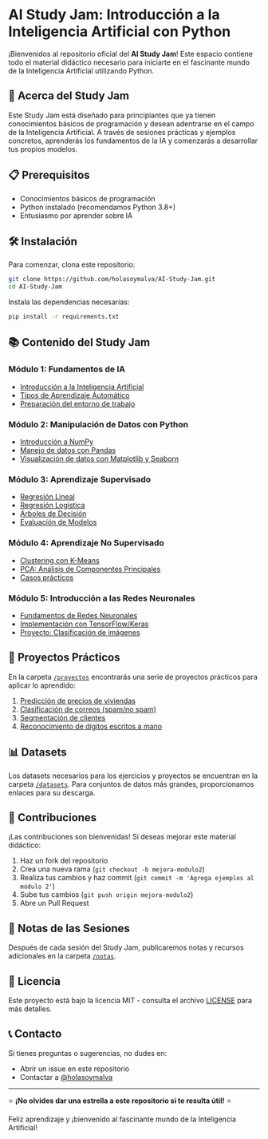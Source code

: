 # AI Study Jam: Introducción a la Inteligencia Artificial con Python

¡Bienvenidos al repositorio oficial del **AI Study Jam**! Este espacio contiene todo el material didáctico necesario para iniciarte en el fascinante mundo de la Inteligencia Artificial utilizando Python.

## 🚀 Acerca del Study Jam

Este Study Jam está diseñado para principiantes que ya tienen conocimientos básicos de programación y desean adentrarse en el campo de la Inteligencia Artificial. A través de sesiones prácticas y ejemplos concretos, aprenderás los fundamentos de la IA y comenzarás a desarrollar tus propios modelos.

## 📋 Prerequisitos

- Conocimientos básicos de programación
- Python instalado (recomendamos Python 3.8+)
- Entusiasmo por aprender sobre IA

## 🛠️ Instalación

Para comenzar, clona este repositorio:

```bash
git clone https://github.com/holasoymalva/AI-Study-Jam.git
cd AI-Study-Jam
```

Instala las dependencias necesarias:

```bash
pip install -r requirements.txt
```

## 📚 Contenido del Study Jam

### Módulo 1: Fundamentos de IA
- [Introducción a la Inteligencia Artificial](./01-module/01_introduccion.md)
- [Tipos de Aprendizaje Automático](./01-module/02_tipos_aprendizaje.md)
- [Preparación del entorno de trabajo](./01-module/03_entorno_trabajo.md)

### Módulo 2: Manipulación de Datos con Python
- [Introducción a NumPy](./modulo2/01_numpy_intro.ipynb)
- [Manejo de datos con Pandas](./modulo2/02_pandas_basico.ipynb)
- [Visualización de datos con Matplotlib y Seaborn](./modulo2/03_visualizacion.ipynb)

### Módulo 3: Aprendizaje Supervisado
- [Regresión Lineal](./modulo3/01_regresion_lineal.ipynb)
- [Regresión Logística](./modulo3/02_regresion_logistica.ipynb)
- [Árboles de Decisión](./modulo3/03_arboles_decision.ipynb)
- [Evaluación de Modelos](./modulo3/04_evaluacion_modelos.ipynb)

### Módulo 4: Aprendizaje No Supervisado
- [Clustering con K-Means](./modulo4/01_kmeans.ipynb)
- [PCA: Análisis de Componentes Principales](./modulo4/02_pca.ipynb)
- [Casos prácticos](./modulo4/03_casos_practicos.ipynb)

### Módulo 5: Introducción a las Redes Neuronales
- [Fundamentos de Redes Neuronales](./modulo5/01_fundamentos_nn.ipynb)
- [Implementación con TensorFlow/Keras](./modulo5/02_tensorflow_keras.ipynb)
- [Proyecto: Clasificación de imágenes](./modulo5/03_proyecto_clasificacion.ipynb)

## 🧪 Proyectos Prácticos

En la carpeta [`/proyectos`](./proyectos) encontrarás una serie de proyectos prácticos para aplicar lo aprendido:

1. [Predicción de precios de viviendas](./proyectos/01_prediccion_precios.ipynb)
2. [Clasificación de correos (spam/no spam)](./proyectos/02_clasificacion_correos.ipynb)
3. [Segmentación de clientes](./proyectos/03_segmentacion_clientes.ipynb)
4. [Reconocimiento de dígitos escritos a mano](./proyectos/04_reconocimiento_digitos.ipynb)

## 📊 Datasets

Los datasets necesarios para los ejercicios y proyectos se encuentran en la carpeta [`/datasets`](./datasets). Para conjuntos de datos más grandes, proporcionamos enlaces para su descarga.

## 🤝 Contribuciones

¡Las contribuciones son bienvenidas! Si deseas mejorar este material didáctico:

1. Haz un fork del repositorio
2. Crea una nueva rama (`git checkout -b mejora-modulo2`)
3. Realiza tus cambios y haz commit (`git commit -m 'Agrega ejemplos al módulo 2'`)
4. Sube tus cambios (`git push origin mejora-modulo2`)
5. Abre un Pull Request

## 📝 Notas de las Sesiones

Después de cada sesión del Study Jam, publicaremos notas y recursos adicionales en la carpeta [`/notas`](./notas).

## 📜 Licencia

Este proyecto está bajo la licencia MIT - consulta el archivo [LICENSE](LICENSE) para más detalles.

## 📞 Contacto

Si tienes preguntas o sugerencias, no dudes en:
- Abrir un issue en este repositorio
- Contactar a [@holasoymalva](https://github.com/holasoymalva)

---

⭐ **¡No olvides dar una estrella a este repositorio si te resulta útil!** ⭐

Feliz aprendizaje y ¡bienvenido al fascinante mundo de la Inteligencia Artificial!

